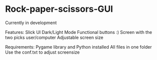 # Rock-paper-scissors-GUI
Currently in development

Features:
  Slick UI
  Dark/Light Mode
  Functional buttons :)
  Screen with the two picks user/computer
  Adjustable screen size
  
Requirements:
  Pygame library and Python installed
  All files in one folder
  Use the conf.txt to adjust screensize
